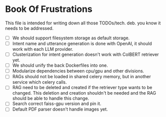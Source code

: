 # Book Of Frustrations

This file is intended for writing down all those TODOs/tech. deb. you know it needs to be addressed.

- [ ] We should support filesystem storage as default storage.
- [ ] Intent name and utterance generation is done with OpenAI, it should work with each LLM provider.
- [ ] Clusterization for intent generation doesn't work with ColBERT retriever yet.
- [ ] We should unify the back Dockerfiles into one.
- [ ] Modularize dependencies between cpu/gpu and other divisions.
- [ ] RAGs should not be loaded in shared celery memory, but in another service which celery calls.
- [ ] RAG need to be deleted and created if the retriever type wants to be changed. This deletion and creation shouldn't be needed and the RAG should be able to handle this change. 
- [ ] Search correct faiss-gpu version and pin it.
- [ ] Default PDF parser doesn't handle images yet.
